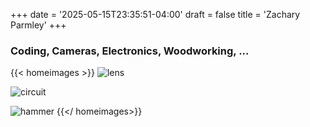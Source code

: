 +++
date = '2025-05-15T23:35:51-04:00'
draft = false
title = 'Zachary Parmley'
+++
### Coding, Cameras, Electronics, Woodworking, ...

{{< homeimages >}}
![lens](/photos/lens.webp)

![circuit](/photos/circuit.webp)

![hammer](/photos/hammer.webp)
{{</ homeimages>}}
